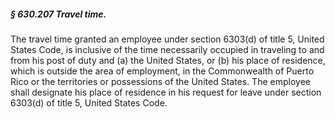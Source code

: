##### § 630.207 Travel time. #####

The travel time granted an employee under section 6303(d) of title 5, United States Code, is inclusive of the time necessarily occupied in traveling to and from his post of duty and (a) the United States, or (b) his place of residence, which is outside the area of employment, in the Commonwealth of Puerto Rico or the territories or possessions of the United States. The employee shall designate his place of residence in his request for leave under section 6303(d) of title 5, United States Code.